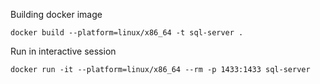 Building docker image
```
docker build --platform=linux/x86_64 -t sql-server .
```

Run in interactive session
```
docker run -it --platform=linux/x86_64 --rm -p 1433:1433 sql-server
```